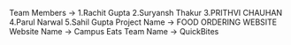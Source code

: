 Team Members -> 1.Rachit Gupta
                2.Suryansh Thakur
                3.PRITHVI CHAUHAN
                4.Parul Narwal
                5.Sahil Gupta
Project Name ->  FOOD ORDERING WEBSITE 
Website Name ->  Campus Eats
Team Name ->  QuickBites
